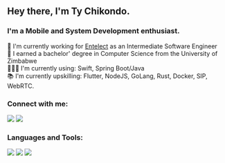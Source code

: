 ## Hey there, I'm Ty Chikondo.


### I'm a Mobile and System Development enthusiast.
👔  I'm currently working for [Entelect](https://culture.entelect.co.za) as an Intermediate Software Engineer
<br>
🏫 I earned a bachelor' degree in Computer Science from the University of Zimbabwe
<br>
👨🏾‍💻 I'm currently using: Swift, Spring Boot/Java
<br>
📚 I'm currently upskilling: Flutter, NodeJS, GoLang, Rust, Docker, SIP, WebRTC.
<br>


### Connect with me:
[<img src="https://img.icons8.com/fluent/48/000000/external-Outlook-logos-and-brands-those-icons-lineal-those-icons.png"/>][mail]
[<img src="https://img.icons8.com/color/48/000000/linkedin.png"/>][linkedin]


### Languages and Tools:
[<img src="https://img.icons8.com/fluent/48/000000/swift.png"/>](https://swift.org/)
[<img src="https://img.icons8.com/color/48/000000/spring-logo.png"/>](https://spring.io)
[<img src="https://img.icons8.com/color/48/000000/docker.png"/>](https://www.docker.com/)

[linkedin]: https://www.linkedin.com/in/chikondot/
[mail]: mailto:tychi96@outlook.com
